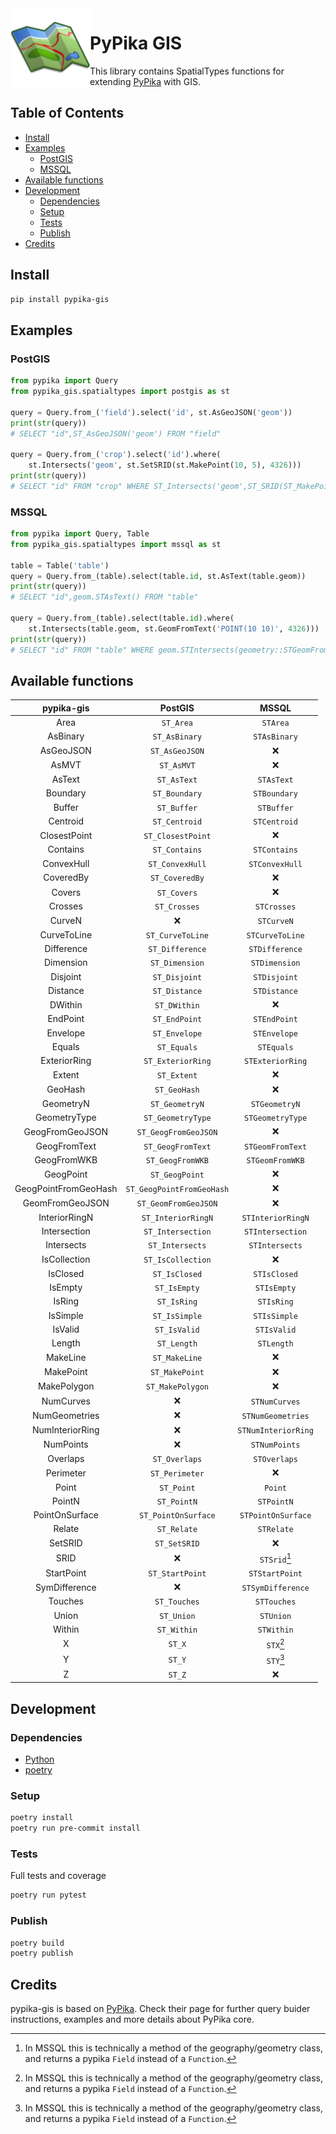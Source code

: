 <img src="./.assets/map_icon.png" width="127px" height="127px" align="left"/>

# PyPika GIS

This library contains SpatialTypes functions for extending [PyPika](https://github.com/kayak/pypika) with GIS.

## Table of Contents

- [Install](#install)
- [Examples](#examples)
  - [PostGIS](#postgis)
  - [MSSQL](#mssql)
- [Available functions](#available-functions)
- [Development](#development)
  - [Dependencies](#dependencies)
  - [Setup](#setup)
  - [Tests](#tests)
  - [Publish](#publish)
- [Credits](#credits)

## Install

```bash
pip install pypika-gis
```

## Examples

### PostGIS

```python
from pypika import Query
from pypika_gis.spatialtypes import postgis as st

query = Query.from_('field').select('id', st.AsGeoJSON('geom'))
print(str(query))
# SELECT "id",ST_AsGeoJSON('geom') FROM "field"

query = Query.from_('crop').select('id').where(
    st.Intersects('geom', st.SetSRID(st.MakePoint(10, 5), 4326)))
print(str(query))
# SELECT "id" FROM "crop" WHERE ST_Intersects('geom',ST_SRID(ST_MakePoint(10,5),4326))
```

### MSSQL

```python
from pypika import Query, Table
from pypika_gis.spatialtypes import mssql as st

table = Table('table')
query = Query.from_(table).select(table.id, st.AsText(table.geom))
print(str(query))
# SELECT "id",geom.STAsText() FROM "table"

query = Query.from_(table).select(table.id).where(
    st.Intersects(table.geom, st.GeomFromText('POINT(10 10)', 4326)))
print(str(query))
# SELECT "id" FROM "table" WHERE geom.STIntersects(geometry::STGeomFromText('POINT(10 10)',4326))
```

## Available functions

|      pypika-gis      |          PostGIS          |        MSSQL        |
| :------------------: | :-----------------------: | :-----------------: |
|         Area         |         `ST_Area`         |      `STArea`       |
|       AsBinary       |       `ST_AsBinary`       |    `STAsBinary`     |
|      AsGeoJSON       |      `ST_AsGeoJSON`       |          ❌          |
|        AsMVT         |        `ST_AsMVT`         |          ❌          |
|        AsText        |        `ST_AsText`        |     `STAsText`      |
|       Boundary       |       `ST_Boundary`       |    `STBoundary`     |
|        Buffer        |        `ST_Buffer`        |     `STBuffer`      |
|       Centroid       |       `ST_Centroid`       |    `STCentroid`     |
|     ClosestPoint     |     `ST_ClosestPoint`     |          ❌          |
|       Contains       |       `ST_Contains`       |    `STContains`     |
|      ConvexHull      |      `ST_ConvexHull`      |   `STConvexHull`    |
|      CoveredBy       |      `ST_CoveredBy`       |          ❌          |
|        Covers        |        `ST_Covers`        |          ❌          |
|       Crosses        |       `ST_Crosses`        |     `STCrosses`     |
|        CurveN        |             ❌             |     `STCurveN`      |
|     CurveToLine      |     `ST_CurveToLine`      |   `STCurveToLine`   |
|      Difference      |      `ST_Difference`      |   `STDifference`    |
|      Dimension       |      `ST_Dimension`       |    `STDimension`    |
|       Disjoint       |       `ST_Disjoint`       |    `STDisjoint`     |
|       Distance       |       `ST_Distance`       |    `STDistance`     |
|       DWithin        |       `ST_DWithin`        |          ❌          |
|       EndPoint       |       `ST_EndPoint`       |    `STEndPoint`     |
|       Envelope       |       `ST_Envelope`       |    `STEnvelope`     |
|        Equals        |        `ST_Equals`        |     `STEquals`      |
|     ExteriorRing     |     `ST_ExteriorRing`     |  `STExteriorRing`   |
|        Extent        |        `ST_Extent`        |          ❌          |
|       GeoHash        |       `ST_GeoHash`        |          ❌          |
|      GeometryN       |      `ST_GeometryN`       |    `STGeometryN`    |
|     GeometryType     |     `ST_GeometryType`     |  `STGeometryType`   |
|   GeogFromGeoJSON    |   `ST_GeogFromGeoJSON`    |          ❌          |
|     GeogFromText     |     `ST_GeogFromText`     |  `STGeomFromText`   |
|     GeogFromWKB      |     `ST_GeogFromWKB`      |   `STGeomFromWKB`   |
|      GeogPoint       |      `ST_GeogPoint`       |          ❌          |
| GeogPointFromGeoHash | `ST_GeogPointFromGeoHash` |          ❌          |
|   GeomFromGeoJSON    |   `ST_GeomFromGeoJSON`    |          ❌          |
|    InteriorRingN     |    `ST_InteriorRingN`     |  `STInteriorRingN`  |
|     Intersection     |     `ST_Intersection`     |  `STIntersection`   |
|      Intersects      |      `ST_Intersects`      |   `STIntersects`    |
|     IsCollection     |     `ST_IsCollection`     |          ❌          |
|       IsClosed       |       `ST_IsClosed`       |    `STIsClosed`     |
|       IsEmpty        |       `ST_IsEmpty`        |     `STIsEmpty`     |
|        IsRing        |        `ST_IsRing`        |     `STIsRing`      |
|       IsSimple       |       `ST_IsSimple`       |    `STIsSimple`     |
|       IsValid        |       `ST_IsValid`        |     `STIsValid`     |
|        Length        |        `ST_Length`        |     `STLength`      |
|       MakeLine       |       `ST_MakeLine`       |          ❌          |
|      MakePoint       |      `ST_MakePoint`       |          ❌          |
|     MakePolygon      |     `ST_MakePolygon`      |          ❌          |
|      NumCurves       |             ❌             |    `STNumCurves`    |
|    NumGeometries     |             ❌             |  `STNumGeometries`  |
|   NumInteriorRing    |             ❌             | `STNumInteriorRing` |
|      NumPoints       |             ❌             |    `STNumPoints`    |
|       Overlaps       |       `ST_Overlaps`       |    `STOverlaps`     |
|      Perimeter       |      `ST_Perimeter`       |          ❌          |
|        Point         |        `ST_Point`         |       `Point`       |
|        PointN        |        `ST_PointN`        |     `STPointN`      |
|    PointOnSurface    |    `ST_PointOnSurface`    | `STPointOnSurface`  |
|        Relate        |        `ST_Relate`        |     `STRelate`      |
|       SetSRID        |       `ST_SetSRID`        |          ❌          |
|         SRID         |             ❌             |    `STSrid`[^1]     |
|      StartPoint      |      `ST_StartPoint`      |   `STStartPoint`    |
|    SymDifference     |             ❌             |  `STSymDifference`  |
|       Touches        |       `ST_Touches`        |     `STTouches`     |
|        Union         |        `ST_Union`         |      `STUnion`      |
|        Within        |        `ST_Within`        |     `STWithin`      |
|          X           |          `ST_X`           |      `STX`[^1]      |
|          Y           |          `ST_Y`           |      `STY`[^1]      |
|          Z           |          `ST_Z`           |          ❌          |

[^1]: In MSSQL this is technically a method of the geography/geometry class, and returns a pypika `Field` instead of a `Function`.

## Development

### Dependencies

- [Python](https://www.python.org/downloads/)
- [poetry](https://poetry.eustace.io/)

### Setup

```bash
poetry install
poetry run pre-commit install
```

### Tests

Full tests and coverage

```bash
poetry run pytest
```

### Publish

```bash
poetry build
poetry publish
```

## Credits

pypika-gis is based on [PyPika](https://github.com/kayak/pypika). Check their page for further query buider instructions, examples and more details about PyPika core.
